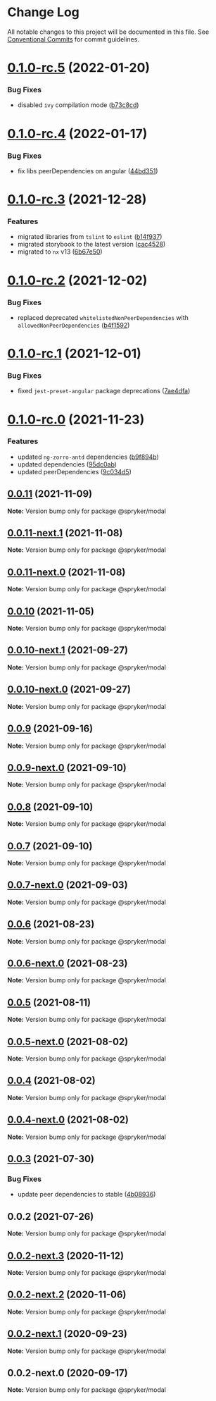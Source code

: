 # Change Log

All notable changes to this project will be documented in this file.
See [Conventional Commits](https://conventionalcommits.org) for commit guidelines.

# [0.1.0-rc.5](https://github.com/spryker/ui-components/compare/@spryker/modal@0.1.0-rc.4...@spryker/modal@0.1.0-rc.5) (2022-01-20)


### Bug Fixes

* disabled `ivy` compilation mode ([b73c8cd](https://github.com/spryker/ui-components/commit/b73c8cd6990e72e74b9f5c1a5ee0a76ba740c109))





# [0.1.0-rc.4](https://github.com/spryker/ui-components/compare/@spryker/modal@0.1.0-rc.3...@spryker/modal@0.1.0-rc.4) (2022-01-17)


### Bug Fixes

* fix libs peerDependencies on angular ([44bd351](https://github.com/spryker/ui-components/commit/44bd35192446358fa03f6523a04725763248e7fb))





# [0.1.0-rc.3](https://github.com/spryker/ui-components/compare/@spryker/modal@0.1.0-rc.2...@spryker/modal@0.1.0-rc.3) (2021-12-28)


### Features

* migrated libraries from `tslint` to `eslint` ([b14f937](https://github.com/spryker/ui-components/commit/b14f937bfd7803341e6626dd491484aa4d9b1344))
* migrated storybook to the latest version ([cac4528](https://github.com/spryker/ui-components/commit/cac45288f9644fc20c4cff6b4a658a74130fbe2e))
* migrated to `nx` v13 ([6b67e50](https://github.com/spryker/ui-components/commit/6b67e504a2ff8e8a840f70e12aae056c31698b47))





# [0.1.0-rc.2](https://github.com/spryker/ui-components/compare/@spryker/modal@0.1.0-rc.1...@spryker/modal@0.1.0-rc.2) (2021-12-02)


### Bug Fixes

* replaced deprecated `whitelistedNonPeerDependencies` with `allowedNonPeerDependencies` ([b4f1592](https://github.com/spryker/ui-components/commit/b4f1592e940e5042a11aa6f2a0f955b145b0ed2b))





# [0.1.0-rc.1](https://github.com/spryker/ui-components/compare/@spryker/modal@0.1.0-rc.0...@spryker/modal@0.1.0-rc.1) (2021-12-01)


### Bug Fixes

* fixed `jest-preset-angular` package deprecations ([7ae4dfa](https://github.com/spryker/ui-components/commit/7ae4dfa3e60b243490e2ccc50db4f2ffee0b8ab9))





# [0.1.0-rc.0](https://github.com/spryker/ui-components/compare/@spryker/modal@0.0.10-next.1...@spryker/modal@0.1.0-rc.0) (2021-11-23)


### Features

* updated `ng-zorro-antd` dependencies ([b9f894b](https://github.com/spryker/ui-components/commit/b9f894b5c6dd3e469bc8e0f01e251bb29e20e92d))
* updated dependencies ([95dc0ab](https://github.com/spryker/ui-components/commit/95dc0ab04dd4612dc2476ed2b487aee7c7304497))
* updated peerDependencies ([9c034d5](https://github.com/spryker/ui-components/commit/9c034d5d972cbeb9fd90135dd901521b9877247e))





## [0.0.11](https://github.com/spryker/ui-components/compare/@spryker/modal@0.0.11-next.1...@spryker/modal@0.0.11) (2021-11-09)

**Note:** Version bump only for package @spryker/modal





## [0.0.11-next.1](https://github.com/spryker/ui-components/compare/@spryker/modal@0.0.10...@spryker/modal@0.0.11-next.1) (2021-11-08)

**Note:** Version bump only for package @spryker/modal





## [0.0.11-next.0](https://github.com/spryker/zed-gui/compare/@spryker/modal@0.0.10-next.1...@spryker/modal@0.0.11-next.0) (2021-11-08)

**Note:** Version bump only for package @spryker/modal





## [0.0.10](https://github.com/spryker/ui-components/compare/@spryker/modal@0.0.10-next.1...@spryker/modal@0.0.10) (2021-11-05)

**Note:** Version bump only for package @spryker/modal





## [0.0.10-next.1](https://github.com/spryker/ui-components/compare/@spryker/modal@0.0.9...@spryker/modal@0.0.10-next.1) (2021-09-27)

**Note:** Version bump only for package @spryker/modal





## [0.0.10-next.0](https://github.com/spryker/zed-gui/compare/@spryker/modal@0.0.6...@spryker/modal@0.0.10-next.0) (2021-09-27)

**Note:** Version bump only for package @spryker/modal





## [0.0.9](https://github.com/spryker/ui-components/compare/@spryker/modal@0.0.9-next.0...@spryker/modal@0.0.9) (2021-09-16)

**Note:** Version bump only for package @spryker/modal





## [0.0.9-next.0](https://github.com/spryker/ui-components/compare/@spryker/modal@0.0.8...@spryker/modal@0.0.9-next.0) (2021-09-10)

**Note:** Version bump only for package @spryker/modal





## [0.0.8](https://github.com/spryker/ui-components/compare/@spryker/modal@0.0.7-next.0...@spryker/modal@0.0.8) (2021-09-10)

**Note:** Version bump only for package @spryker/modal





## [0.0.7](https://github.com/spryker/ui-components/compare/@spryker/modal@0.0.7-next.0...@spryker/modal@0.0.7) (2021-09-10)

**Note:** Version bump only for package @spryker/modal





## [0.0.7-next.0](https://github.com/spryker/ui-components/compare/@spryker/modal@0.0.6...@spryker/modal@0.0.7-next.0) (2021-09-03)

**Note:** Version bump only for package @spryker/modal





## [0.0.6](https://github.com/spryker/ui-components/compare/@spryker/modal@0.0.6-next.0...@spryker/modal@0.0.6) (2021-08-23)

**Note:** Version bump only for package @spryker/modal





## [0.0.6-next.0](https://github.com/spryker/ui-components/compare/@spryker/modal@0.0.5...@spryker/modal@0.0.6-next.0) (2021-08-23)

**Note:** Version bump only for package @spryker/modal





## [0.0.5](https://github.com/spryker/ui-components/compare/@spryker/modal@0.0.5-next.0...@spryker/modal@0.0.5) (2021-08-11)

**Note:** Version bump only for package @spryker/modal





## [0.0.5-next.0](https://github.com/spryker/ui-components/compare/@spryker/modal@0.0.4...@spryker/modal@0.0.5-next.0) (2021-08-02)

**Note:** Version bump only for package @spryker/modal





## [0.0.4](https://github.com/spryker/ui-components/compare/@spryker/modal@0.0.4-next.0...@spryker/modal@0.0.4) (2021-08-02)

**Note:** Version bump only for package @spryker/modal





## [0.0.4-next.0](https://github.com/spryker/ui-components/compare/@spryker/modal@0.0.3...@spryker/modal@0.0.4-next.0) (2021-08-02)

**Note:** Version bump only for package @spryker/modal





## [0.0.3](https://github.com/spryker/ui-components/compare/@spryker/modal@0.0.2...@spryker/modal@0.0.3) (2021-07-30)


### Bug Fixes

* update peer dependencies to stable ([4b08936](https://github.com/spryker/ui-components/commit/4b0893691360cf4bd66935aed24873266c98c4e4))





## 0.0.2 (2021-07-26)

**Note:** Version bump only for package @spryker/modal





## [0.0.2-next.3](https://github.com/spryker/ui-components/compare/@spryker/modal@0.0.2-next.2...@spryker/modal@0.0.2-next.3) (2020-11-12)

**Note:** Version bump only for package @spryker/modal





## [0.0.2-next.2](https://github.com/spryker/ui-components/compare/@spryker/modal@0.0.2-next.1...@spryker/modal@0.0.2-next.2) (2020-11-06)

**Note:** Version bump only for package @spryker/modal





## [0.0.2-next.1](https://github.com/spryker/ui-components/compare/@spryker/modal@0.0.2-next.0...@spryker/modal@0.0.2-next.1) (2020-09-23)

**Note:** Version bump only for package @spryker/modal





## 0.0.2-next.0 (2020-09-17)

**Note:** Version bump only for package @spryker/modal

